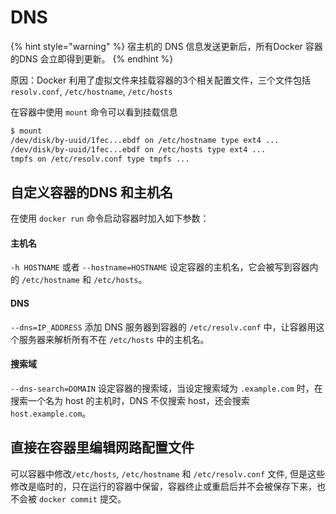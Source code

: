# DNS

{% hint style="warning" %}
宿主机的 DNS 信息发送更新后，所有Docker 容器的DNS 会立即得到更新。
{% endhint %}

原因：Docker 利用了虚拟文件来挂载容器的3个相关配置文件，三个文件包括 `resolv.conf`, `/etc/hostname`, `/etc/hosts`

在容器中使用 `mount` 命令可以看到挂载信息

```bash
$ mount
/dev/disk/by-uuid/1fec...ebdf on /etc/hostname type ext4 ...
/dev/disk/by-uuid/1fec...ebdf on /etc/hosts type ext4 ...
tmpfs on /etc/resolv.conf type tmpfs ...
```

## 自定义容器的DNS 和主机名

在使用 `docker run` 命令启动容器时加入如下参数：

#### 主机名

`-h HOSTNAME` 或者 `--hostname=HOSTNAME` 设定容器的主机名，它会被写到容器内的 `/etc/hostname` 和 `/etc/hosts`。

#### DNS

`--dns=IP_ADDRESS` 添加 DNS 服务器到容器的 `/etc/resolv.conf` 中，让容器用这个服务器来解析所有不在 `/etc/hosts` 中的主机名。

#### 搜索域

`--dns-search=DOMAIN` 设定容器的搜索域，当设定搜索域为 `.example.com` 时，在搜索一个名为 host 的主机时，DNS 不仅搜索 host，还会搜索 `host.example.com`。

## 直接在容器里编辑网路配置文件

 可以容器中修改`/etc/hosts`, `/etc/hostname` 和 `/etc/resolv.conf` 文件, 但是这些修改是临时的，只在运行的容器中保留，容器终止或重启后并不会被保存下来，也不会被 `docker commit` 提交。

